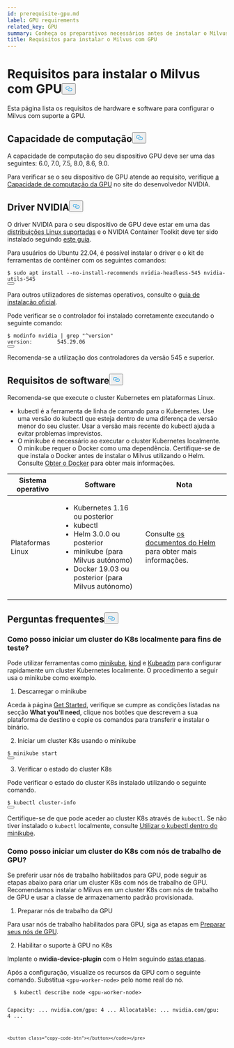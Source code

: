 ```yaml
---
id: prerequisite-gpu.md
label: GPU requirements
related_key: GPU
summary: Conheça os preparativos necessários antes de instalar o Milvus com GPU.
title: Requisitos para instalar o Milvus com GPU
---
```

<h1 id="Requirements-for-Installing-Milvus-with-GPU" class="common-anchor-header">Requisitos para instalar o Milvus com GPU<button data-href="#Requirements-for-Installing-Milvus-with-GPU" class="anchor-icon" translate="no">
      <svg translate="no"
        aria-hidden="true"
        focusable="false"
        height="20"
        version="1.1"
        viewBox="0 0 16 16"
        width="16"
      >
        <path
          fill="#0092E4"
          fill-rule="evenodd"
          d="M4 9h1v1H4c-1.5 0-3-1.69-3-3.5S2.55 3 4 3h4c1.45 0 3 1.69 3 3.5 0 1.41-.91 2.72-2 3.25V8.59c.58-.45 1-1.27 1-2.09C10 5.22 8.98 4 8 4H4c-.98 0-2 1.22-2 2.5S3 9 4 9zm9-3h-1v1h1c1 0 2 1.22 2 2.5S13.98 12 13 12H9c-.98 0-2-1.22-2-2.5 0-.83.42-1.64 1-2.09V6.25c-1.09.53-2 1.84-2 3.25C6 11.31 7.55 13 9 13h4c1.45 0 3-1.69 3-3.5S14.5 6 13 6z"
        ></path>
      </svg>
    </button></h1><p>Esta página lista os requisitos de hardware e software para configurar o Milvus com suporte a GPU.</p>
<h2 id="Compute-capability" class="common-anchor-header">Capacidade de computação<button data-href="#Compute-capability" class="anchor-icon" translate="no">
      <svg translate="no"
        aria-hidden="true"
        focusable="false"
        height="20"
        version="1.1"
        viewBox="0 0 16 16"
        width="16"
      >
        <path
          fill="#0092E4"
          fill-rule="evenodd"
          d="M4 9h1v1H4c-1.5 0-3-1.69-3-3.5S2.55 3 4 3h4c1.45 0 3 1.69 3 3.5 0 1.41-.91 2.72-2 3.25V8.59c.58-.45 1-1.27 1-2.09C10 5.22 8.98 4 8 4H4c-.98 0-2 1.22-2 2.5S3 9 4 9zm9-3h-1v1h1c1 0 2 1.22 2 2.5S13.98 12 13 12H9c-.98 0-2-1.22-2-2.5 0-.83.42-1.64 1-2.09V6.25c-1.09.53-2 1.84-2 3.25C6 11.31 7.55 13 9 13h4c1.45 0 3-1.69 3-3.5S14.5 6 13 6z"
        ></path>
      </svg>
    </button></h2><p>A capacidade de computação do seu dispositivo GPU deve ser uma das seguintes: 6.0, 7.0, 7.5, 8.0, 8.6, 9.0.</p>
<p>Para verificar se o seu dispositivo de GPU atende ao requisito, verifique <a href="https://developer.nvidia.com/cuda-gpus">a Capacidade de computação da GPU</a> no site do desenvolvedor NVIDIA.</p>
<h2 id="NVIDIA-driver" class="common-anchor-header">Driver NVIDIA<button data-href="#NVIDIA-driver" class="anchor-icon" translate="no">
      <svg translate="no"
        aria-hidden="true"
        focusable="false"
        height="20"
        version="1.1"
        viewBox="0 0 16 16"
        width="16"
      >
        <path
          fill="#0092E4"
          fill-rule="evenodd"
          d="M4 9h1v1H4c-1.5 0-3-1.69-3-3.5S2.55 3 4 3h4c1.45 0 3 1.69 3 3.5 0 1.41-.91 2.72-2 3.25V8.59c.58-.45 1-1.27 1-2.09C10 5.22 8.98 4 8 4H4c-.98 0-2 1.22-2 2.5S3 9 4 9zm9-3h-1v1h1c1 0 2 1.22 2 2.5S13.98 12 13 12H9c-.98 0-2-1.22-2-2.5 0-.83.42-1.64 1-2.09V6.25c-1.09.53-2 1.84-2 3.25C6 11.31 7.55 13 9 13h4c1.45 0 3-1.69 3-3.5S14.5 6 13 6z"
        ></path>
      </svg>
    </button></h2><p>O driver NVIDIA para o seu dispositivo de GPU deve estar em uma das <a href="https://docs.nvidia.com/datacenter/cloud-native/container-toolkit/latest/install-guide.html#linux-distributions">distribuições Linux suportadas</a> e o NVIDIA Container Toolkit deve ter sido instalado seguindo <a href="https://docs.nvidia.com/datacenter/cloud-native/container-toolkit/latest/install-guide.html">este guia</a>.</p>
<p>Para usuários do Ubuntu 22.04, é possível instalar o driver e o kit de ferramentas de contêiner com os seguintes comandos:</p>
<pre><code translate="no" class="language-shell">$ <span class="hljs-built_in">sudo</span> apt install --no-install-recommends nvidia-headless-545 nvidia-utils-545
<button class="copy-code-btn"></button></code></pre>
<p>Para outros utilizadores de sistemas operativos, consulte o <a href="https://docs.nvidia.com/datacenter/cloud-native/container-toolkit/install-guide.html#installing-on-ubuntu-and-debian">guia de instalação oficial</a>.</p>
<p>Pode verificar se o controlador foi instalado corretamente executando o seguinte comando:</p>
<pre><code translate="no" class="language-shell">$ modinfo nvidia | grep <span class="hljs-string">&quot;^version&quot;</span>
<span class="hljs-attr">version</span>:        <span class="hljs-number">545.29</span><span class="hljs-number">.06</span>
<button class="copy-code-btn"></button></code></pre>
<p>Recomenda-se a utilização dos controladores da versão 545 e superior.</p>
<h2 id="Software-requirements" class="common-anchor-header">Requisitos de software<button data-href="#Software-requirements" class="anchor-icon" translate="no">
      <svg translate="no"
        aria-hidden="true"
        focusable="false"
        height="20"
        version="1.1"
        viewBox="0 0 16 16"
        width="16"
      >
        <path
          fill="#0092E4"
          fill-rule="evenodd"
          d="M4 9h1v1H4c-1.5 0-3-1.69-3-3.5S2.55 3 4 3h4c1.45 0 3 1.69 3 3.5 0 1.41-.91 2.72-2 3.25V8.59c.58-.45 1-1.27 1-2.09C10 5.22 8.98 4 8 4H4c-.98 0-2 1.22-2 2.5S3 9 4 9zm9-3h-1v1h1c1 0 2 1.22 2 2.5S13.98 12 13 12H9c-.98 0-2-1.22-2-2.5 0-.83.42-1.64 1-2.09V6.25c-1.09.53-2 1.84-2 3.25C6 11.31 7.55 13 9 13h4c1.45 0 3-1.69 3-3.5S14.5 6 13 6z"
        ></path>
      </svg>
    </button></h2><p>Recomenda-se que execute o cluster Kubernetes em plataformas Linux.</p>
<ul>
<li>kubectl é a ferramenta de linha de comando para o Kubernetes. Use uma versão do kubectl que esteja dentro de uma diferença de versão menor do seu cluster. Usar a versão mais recente do kubectl ajuda a evitar problemas imprevistos.</li>
<li>O minikube é necessário ao executar o cluster Kubernetes localmente. O minikube requer o Docker como uma dependência. Certifique-se de que instala o Docker antes de instalar o Milvus utilizando o Helm. Consulte <a href="https://docs.docker.com/get-docker">Obter o Docker</a> para obter mais informações.</li>
</ul>
<table>
<thead>
<tr><th>Sistema operativo</th><th>Software</th><th>Nota</th></tr>
</thead>
<tbody>
<tr><td>Plataformas Linux</td><td><ul><li>Kubernetes 1.16 ou posterior</li><li>kubectl</li><li>Helm 3.0.0 ou posterior</li><li>minikube (para Milvus autónomo)</li><li>Docker 19.03 ou posterior (para Milvus autónomo)</li></ul></td><td>Consulte <a href="https://helm.sh/docs/">os documentos do Helm</a> para obter mais informações.</td></tr>
</tbody>
</table>
<h2 id="FAQs" class="common-anchor-header">Perguntas frequentes<button data-href="#FAQs" class="anchor-icon" translate="no">
      <svg translate="no"
        aria-hidden="true"
        focusable="false"
        height="20"
        version="1.1"
        viewBox="0 0 16 16"
        width="16"
      >
        <path
          fill="#0092E4"
          fill-rule="evenodd"
          d="M4 9h1v1H4c-1.5 0-3-1.69-3-3.5S2.55 3 4 3h4c1.45 0 3 1.69 3 3.5 0 1.41-.91 2.72-2 3.25V8.59c.58-.45 1-1.27 1-2.09C10 5.22 8.98 4 8 4H4c-.98 0-2 1.22-2 2.5S3 9 4 9zm9-3h-1v1h1c1 0 2 1.22 2 2.5S13.98 12 13 12H9c-.98 0-2-1.22-2-2.5 0-.83.42-1.64 1-2.09V6.25c-1.09.53-2 1.84-2 3.25C6 11.31 7.55 13 9 13h4c1.45 0 3-1.69 3-3.5S14.5 6 13 6z"
        ></path>
      </svg>
    </button></h2><h3 id="How-can-I-start-a-K8s-cluster-locally-for-test-purposes" class="common-anchor-header">Como posso iniciar um cluster do K8s localmente para fins de teste?</h3><p>Pode utilizar ferramentas como <a href="https://minikube.sigs.k8s.io/docs/">minikube</a>, <a href="https://kind.sigs.k8s.io/">kind</a> e <a href="https://kubernetes.io/docs/reference/setup-tools/kubeadm/">Kubeadm</a> para configurar rapidamente um cluster Kubernetes localmente. O procedimento a seguir usa o minikube como exemplo.</p>
<ol>
<li>Descarregar o minikube</li>
</ol>
<p>Aceda à página <a href="https://minikube.sigs.k8s.io/docs/start/">Get Started</a>, verifique se cumpre as condições listadas na secção <strong>What you'll need</strong>, clique nos botões que descrevem a sua plataforma de destino e copie os comandos para transferir e instalar o binário.</p>
<ol start="2">
<li>Iniciar um cluster K8s usando o minikube</li>
</ol>
<pre><code translate="no" class="language-shell">$ minikube start
<button class="copy-code-btn"></button></code></pre>
<ol start="3">
<li>Verificar o estado do cluster K8s</li>
</ol>
<p>Pode verificar o estado do cluster K8s instalado utilizando o seguinte comando.</p>
<pre><code translate="no" class="language-shell">$ kubectl cluster-info
<button class="copy-code-btn"></button></code></pre>
<div class="alert note">
<p>Certifique-se de que pode aceder ao cluster K8s através de <code translate="no">kubectl</code>. Se não tiver instalado o <code translate="no">kubectl</code> localmente, consulte <a href="https://minikube.sigs.k8s.io/docs/handbook/kubectl/">Utilizar o kubectl dentro do minikube</a>.</p>
</div>
<h3 id="How-can-I-start-a-K8s-cluster-with-GPU-worker-nodes" class="common-anchor-header">Como posso iniciar um cluster do K8s com nós de trabalho de GPU?</h3><p>Se preferir usar nós de trabalho habilitados para GPU, pode seguir as etapas abaixo para criar um cluster K8s com nós de trabalho de GPU. Recomendamos instalar o Milvus em um cluster K8s com nós de trabalho de GPU e usar a classe de armazenamento padrão provisionada.</p>
<ol>
<li>Preparar nós de trabalho da GPU</li>
</ol>
<p>Para usar nós de trabalho habilitados para GPU, siga as etapas em <a href="https://gitlab.com/nvidia/kubernetes/device-plugin/-/blob/main/README.md#preparing-your-gpu-nodes">Preparar seus nós de GPU</a>.</p>
<ol start="2">
<li>Habilitar o suporte à GPU no K8s</li>
</ol>
<p>Implante o <strong>nvidia-device-plugin</strong> com o Helm seguindo <a href="https://gitlab.com/nvidia/kubernetes/device-plugin/-/blob/main/README.md#deployment-via-helm">estas etapas</a>.</p>
<p>Após a configuração, visualize os recursos da GPU com o seguinte comando. Substitua <code translate="no">&lt;gpu-worker-node&gt;</code> pelo nome real do nó.</p>
<pre><code translate="no" class="language-shell">  $ kubectl describe node &lt;gpu-worker-node&gt;

  Capacity:
  ...
  nvidia.com/gpu:     4
  ...
  Allocatable:
  ...
  nvidia.com/gpu:     4
  ...
  ```  
<button class="copy-code-btn"></button></code></pre>
